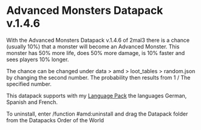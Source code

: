 # Advanced Monsters Datapack v.1.4.6

With the Advanced Monsters Datapack v.1.4.6 of 2mal3 there is a chance (usually 10%) that a monster will become an Advanced Monster. This monster has 50% more life, does 50% more damage, is 10% faster and sees players 10% longer.

The chance can be changed under data > amd > loot_tables > random.json by changing the second number. The probability then results from 1 / The specified number.

This datapack supports with my [Language Pack](http://adfoc.us/51488274991099) the languages German, Spanish and French.


 To uninstall, enter /function #amd:uninstall and drag the Datapack folder from the Datapacks Order of the World
